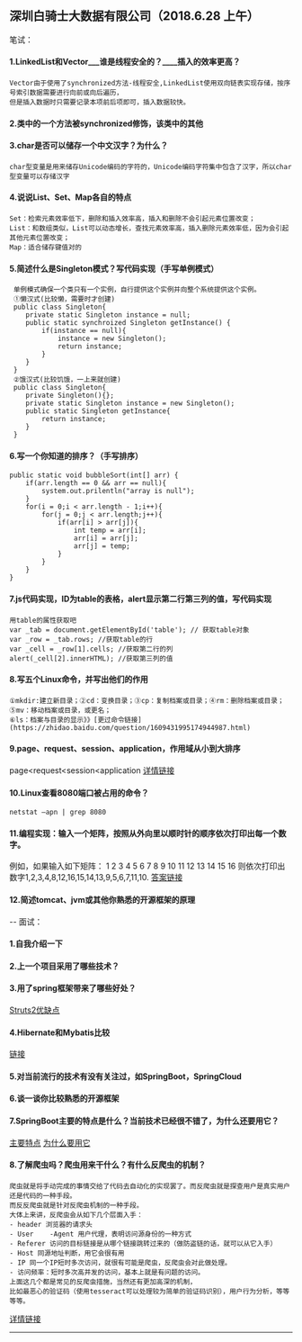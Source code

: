 
## 深圳白骑士大数据有限公司（2018.6.28 上午）
笔试：
>>
#### 1.LinkedList和Vector___谁是线程安全的？____插入的效率更高？
    Vector由于使用了synchronized方法-线程安全,LinkedList使用双向链表实现存储，按序号索引数据需要进行向前或向后遍历，
    但是插入数据时只需要记录本项前后项即可，插入数据较快。
#### 2.类中的一个方法被synchronized修饰，该类中的其他
    
#### 3.char是否可以储存一个中文汉字？为什么？
    char型变量是用来储存Unicode编码的字符的，Unicode编码字符集中包含了汉字，所以char型变量可以存储汉字
#### 4.说说List、Set、Map各自的特点
    Set：检索元素效率低下，删除和插入效率高，插入和删除不会引起元素位置改变；
    List：和数组类似，List可以动态增长，查找元素效率高，插入删除元素效率低，因为会引起其他元素位置改变；
    Map：适合储存键值对的
#### 5.简述什么是Singleton模式？写代码实现（手写单例模式）
     单例模式确保一个类只有一个实例，自行提供这个实例并向整个系统提供这个实例。
     ①懒汉式(比较懒，需要时才创建)
     public class Singleton{
        private static Singleton instance = null;
        public static synchroized Singleton getInstance() {
            if(instance == null){
                instance = new Singleton();
                return instance;
            }
        }
     }
     ②饿汉式(比较饥饿，一上来就创建)
     public class Singleton{
        private Singleton(){};
        private static Singleton instance = new Singleton();
        public static Singleton getInstance{
            return instance;
        }
     }
#### 6.写一个你知道的排序？（手写排序）
    public static void bubbleSort(int[] arr) {
        if(arr.length == 0 && arr == null){
            system.out.prilentln("array is null");
        }
        for(i = 0;i < arr.length - 1;i++){
            for(j = 0;j < arr.length;j++){
                if(arr[i] > arr[j]){
                    int temp = arr[i];
                    arr[i] = arr[j];
                    arr[j] = temp;
                }
            }
        }
    }
#### 7.js代码实现，ID为table的表格，alert显示第二行第三列的值，写代码实现
    用table的属性获取吧
    var _tab = document.getElementById('table'); // 获取table对象
    var _row = _tab.rows; //获取table的行
    var _cell = _row[1].cells; //获取第二行的列
    alert(_cell[2].innerHTML); //获取第三列的值
#### 8.写五个Linux命令，并写出他们的作用
    ①mkdir:建立新目录；②cd：变换目录；③cp：复制档案或目录；④rm：删除档案或目录；⑤mv：移动档案或目录，或更名；
    ⑥ls：档案与目录的显示》》[更过命令链接](https://zhidao.baidu.com/question/1609431995174944987.html)
#### 9.page、request、session、application，作用域从小到大排序
   page<request<session<application  [详情链接](https://blog.csdn.net/weixin_40836179/article/details/79414854)
#### 10.Linux查看8080端口被占用的命令？
    netstat –apn | grep 8080
#### 11.编程实现：输入一个矩阵，按照从外向里以顺时针的顺序依次打印出每一个数字。
例如，如果输入如下矩阵：
1  2  3  4 
5  6  7  8 
9  10 11 12 
13 14 15 16 
则依次打印出数字1,2,3,4,8,12,16,15,14,13,9,5,6,7,11,10.
    [答案链接](https://blog.csdn.net/u013686654/article/details/74456113)
#### 12.简述tomcat、jvm或其他你熟悉的开源框架的原理
--
面试：
>>
#### 1.自我介绍一下
#### 2.上一个项目采用了哪些技术？
#### 3.用了spring框架带来了哪些好处？
   [Struts2优缺点](https://blog.csdn.net/chenleixing/article/details/44572637)
#### 4.Hibernate和Mybatis比较
   [链接](https://blog.csdn.net/w_q_q_/article/details/79032062)
#### 5.对当前流行的技术有没有关注过，如SpringBoot，SpringCloud
   
#### 6.谈一谈你比较熟悉的开源框架
#### 7.SpringBoot主要的特点是什么？当前技术已经很不错了，为什么还要用它？
   [主要特点](https://blog.csdn.net/qq853632587/article/details/77226961)  [为什么要用它](https://blog.csdn.net/qq_20176495/article/details/77622093)
#### 8.了解爬虫吗？爬虫用来干什么？有什么反爬虫的机制？
    爬虫就是将手动完成的事情交给了代码去自动化的实现罢了。而反爬虫就是探查用户是真实用户还是代码的一种手段。
    而反反爬虫就是针对反爬虫机制的一种手段。
    大体上来讲，反爬虫会从如下几个层面入手： 
    - header 浏览器的请求头 
    - User    -Agent 用户代理，表明访问源身份的一种方式 
    - Referer 访问的目标链接是从哪个链接跳转过来的（做防盗链的话，就可以从它入手） 
    - Host 同源地址判断，用它会很有用 
    - IP 同一个IP短时多次访问，就很有可能是爬虫，反爬虫会对此做处理。 
    - 访问频率：短时多次高并发的访问，基本上就是有问题的访问。 
    上面这几个都是常见的反爬虫措施，当然还有更加高深的机制，
    比如最恶心的验证码（使用tesseract可以处理较为简单的验证码识别），用户行为分析，等等等等。
   [详情链接](https://blog.csdn.net/marksinoberg/article/details/78168223)
***
